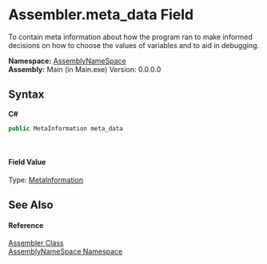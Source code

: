 # Assembler.meta_data Field
 

To contain meta information about how the program ran to make informed decisions on how to choose the values of variables and to aid in debugging.

**Namespace:**&nbsp;<a href="6bcc80ef-5cfd-db5f-1eb2-7297d1c16397">AssemblyNameSpace</a><br />**Assembly:**&nbsp;Main (in Main.exe) Version: 0.0.0.0

## Syntax

**C#**<br />
``` C#
public MetaInformation meta_data
```

<br />

#### Field Value
Type: <a href="d0e73d2f-7721-7f22-e999-c1b9d612e2c9">MetaInformation</a>

## See Also


#### Reference
<a href="ff4e346f-08ba-ff2f-52cf-831920161b16">Assembler Class</a><br /><a href="6bcc80ef-5cfd-db5f-1eb2-7297d1c16397">AssemblyNameSpace Namespace</a><br />